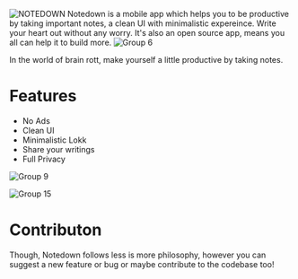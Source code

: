 ![NOTEDOWN](https://github.com/user-attachments/assets/b87fa3a7-cc6b-4a7f-ab1c-b4d464ff6d51)
Notedown is a mobile app which helps you to be productive by taking important notes, a clean UI with minimalistic expereince. Write your heart out without any worry. It's also an open source app, means you all can help it to build more. 
![Group 6](https://github.com/user-attachments/assets/333861d8-578c-4cdc-bacd-e6348e5e2927)

In the world of brain rott, make yourself a little productive by taking notes.

# Features
- No Ads
- Clean UI
- Minimalistic Lokk
- Share your writings
- Full Privacy

![Group 9](https://github.com/user-attachments/assets/9e53396a-0bdd-47cc-bf97-5bdc36c459ff)

![Group 15](https://github.com/user-attachments/assets/dfec60d8-04ba-47e8-95a0-68862f2cb0eb)

# Contributon

Though, Notedown follows less is more philosophy, however you can suggest a new feature or bug or maybe contribute to the codebase too!
